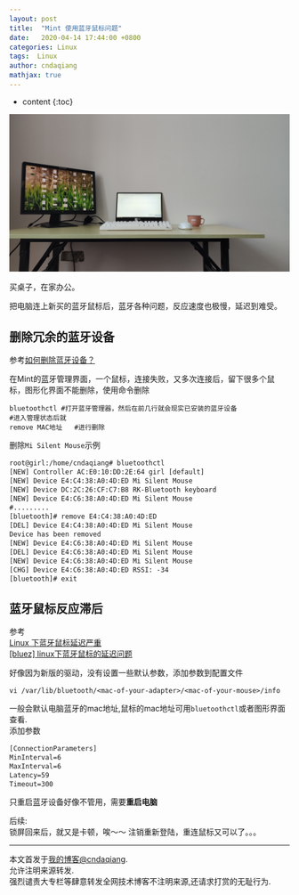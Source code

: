 ```yaml
---
layout: post
title:  "Mint 使用蓝牙鼠标问题"
date:   2020-04-14 17:44:00 +0800
categories: Linux
tags:  Linux
author: cndaqiang
mathjax: true
---
```

* content
{:toc}


![](/uploads/2020/04/desk.jpg)





买桌子，在家办公。

把电脑连上新买的蓝牙鼠标后，蓝牙各种问题，反应速度也极慢，延迟到难受。


## 删除冗余的蓝牙设备
参考[如何删除蓝牙设备？](https://chubuntu.com/questions/21129/how-can-i-remove-a-bluetooth-device.html)

在Mint的蓝牙管理界面，一个鼠标，连接失败，又多次连接后，留下很多个鼠标，图形化界面不能删除，使用命令删除
```
bluetoothctl #打开蓝牙管理器，然后在前几行就会现实已安装的蓝牙设备
#进入管理状态后就
remove MAC地址   #进行删除
```
删除`Mi Silent Mouse`示例
```
root@girl:/home/cndaqiang# bluetoothctl
[NEW] Controller AC:E0:10:DD:2E:64 girl [default]
[NEW] Device E4:C4:38:A0:4D:ED Mi Silent Mouse
[NEW] Device DC:2C:26:CF:C7:B8 RK-Bluetooth keyboard
[NEW] Device E4:C6:38:A0:4D:ED Mi Silent Mouse
#.........
[bluetooth]# remove E4:C4:38:A0:4D:ED
[DEL] Device E4:C4:38:A0:4D:ED Mi Silent Mouse
Device has been removed
[NEW] Device E4:C6:38:A0:4D:ED Mi Silent Mouse
[DEL] Device E4:C6:38:A0:4D:ED Mi Silent Mouse
[NEW] Device E4:C6:38:A0:4D:ED Mi Silent Mouse
[CHG] Device E4:C6:38:A0:4D:ED RSSI: -34
[bluetooth]# exit
```

## 蓝牙鼠标反应滞后
参考<br>
[Linux 下蓝牙鼠标延迟严重](https://www.dianbanjiu.com/post/linux-%E4%B8%8B%E8%93%9D%E7%89%99%E9%BC%A0%E6%A0%87%E5%BB%B6%E8%BF%9F%E4%B8%A5%E9%87%8D/)<br>
[[bluez] linux下蓝牙鼠标的延迟问题](https://www.voorp.com/a/linux%E8%93%9D%E7%89%99%E5%8D%A1%E9%A1%BF)

好像因为新版的驱动，没有设置一些默认参数，添加参数到配置文件
```
vi /var/lib/bluetooth/<mac-of-your-adapter>/<mac-of-your-mouse>/info
```
一般会默认电脑蓝牙的mac地址,鼠标的mac地址可用`bluetoothctl`或者图形界面查看.<br>
添加参数
```
[ConnectionParameters]
MinInterval=6
MaxInterval=6
Latency=59
Timeout=300
```
只重启蓝牙设备好像不管用，需要**重启电脑**

后续:<br>
锁屏回来后，就又是卡顿，唉～～
注销重新登陆，重连鼠标又可以了。。。




------
本文首发于[我的博客@cndaqiang](https://cndaqiang.github.io/).<br>
允许注明来源转发.<br>
强烈谴责大专栏等肆意转发全网技术博客不注明来源,还请求打赏的无耻行为.
